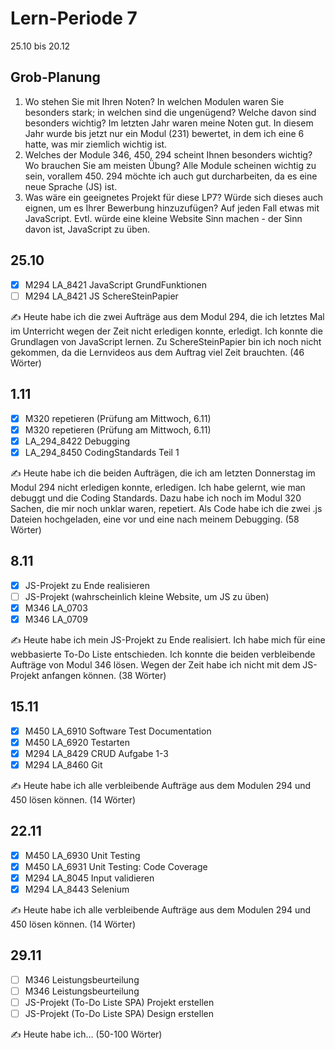 # Lern-Periode 7

25.10 bis 20.12

## Grob-Planung

1. Wo stehen Sie mit Ihren Noten? In welchen Modulen waren Sie besonders stark; in welchen sind die ungenügend? Welche davon sind besonders wichtig?
     Im letzten Jahr waren meine Noten gut. In diesem Jahr wurde bis jetzt nur ein Modul (231) bewertet, in dem ich eine 6 hatte, was mir ziemlich wichtig ist.
2. Welches der Module 346, 450, 294 scheint Ihnen besonders wichtig? Wo brauchen Sie am meisten Übung?
     Alle Module scheinen wichtig zu sein, vorallem 450. 294 möchte ich auch gut durcharbeiten, da es eine neue Sprache (JS) ist.
3. Was wäre ein geeignetes Projekt für diese LP7? Würde sich dieses auch eignen, um es Ihrer Bewerbung hinzuzufügen?
     Auf jeden Fall etwas mit JavaScript. Evtl. würde eine kleine Website Sinn machen - der Sinn davon ist, JavaScript zu üben.

## 25.10

- [x] M294 LA_8421 JavaScript GrundFunktionen
- [ ] M294 LA_8421 JS SchereSteinPapier

✍️ Heute habe ich die zwei Aufträge aus dem Modul 294, die ich letztes Mal im Unterricht wegen der Zeit nicht erledigen konnte, erledigt. Ich konnte die Grundlagen von JavaScript lernen. Zu SchereSteinPapier bin ich noch nicht gekommen, da die Lernvideos aus dem Auftrag viel Zeit brauchten. (46 Wörter)

## 1.11

- [x] M320 repetieren (Prüfung am Mittwoch, 6.11)
- [x] M320 repetieren (Prüfung am Mittwoch, 6.11)
- [x] LA_294_8422 Debugging
- [x] LA_294_8450 CodingStandards Teil 1

✍️ Heute habe ich die beiden Aufträgen, die ich am letzten Donnerstag im Modul 294 nicht erledigen konnte, erledigen. Ich habe gelernt, wie man debuggt und die Coding Standards. Dazu habe ich noch im Modul 320 Sachen, die mir noch unklar waren, repetiert. Als Code habe ich die zwei .js Dateien hochgeladen, eine vor und eine nach meinem Debugging. (58 Wörter)

## 8.11

- [x] JS-Projekt zu Ende realisieren
- [ ] JS-Projekt (wahrscheinlich kleine Website, um JS zu üben)
- [X] M346 LA_0703
- [x] M346 LA_0709

✍️ Heute habe ich mein JS-Projekt zu Ende realisiert. Ich habe mich für eine webbasierte To-Do Liste entschieden. Ich konnte die beiden verbleibende Aufträge von Modul 346 lösen. Wegen der Zeit habe ich nicht mit dem JS-Projekt anfangen können. (38 Wörter)

## 15.11

- [x] M450 LA_6910 Software Test Documentation
- [x] M450 LA_6920 Testarten
- [x] M294 LA_8429 CRUD Aufgabe 1-3
- [x] M294 LA_8460 Git

✍️ Heute habe ich alle verbleibende Aufträge aus dem Modulen 294 und 450 lösen können. (14 Wörter)

## 22.11

- [x] M450 LA_6930 Unit Testing
- [x] M450 LA_6931 Unit Testing: Code Coverage
- [x] M294 LA_8045 Input validieren
- [x] M294 LA_8443 Selenium

✍️ Heute habe ich alle verbleibende Aufträge aus dem Modulen 294 und 450 lösen können. (14 Wörter)

## 29.11

- [ ] M346 Leistungsbeurteilung
- [ ] M346 Leistungsbeurteilung
- [ ] JS-Projekt (To-Do Liste SPA) Projekt erstellen
- [ ] JS-Projekt (To-Do Liste SPA) Design erstellen

✍️ Heute habe ich... (50-100 Wörter)
